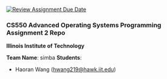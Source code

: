 [![Review Assignment Due Date](https://classroom.github.com/assets/deadline-readme-button-24ddc0f5d75046c5622901739e7c5dd533143b0c8e959d652212380cedb1ea36.svg)](https://classroom.github.com/a/LoQQtkkm)
### CS550 Advanced Operating Systems Programming Assignment 2 Repo
**Illinois Institute of Technology**  

**Team Name**: simba
**Students**:  
* Haoran Wang (hwang219@hawk.iit.edu) 
